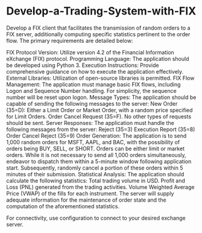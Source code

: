# Develop-a-Trading-System-with-FIX

Develop a FIX client that facilitates the transmission of random orders to a FIX server, additionally computing specific statistics pertinent to the order flow. The primary requirements are detailed below:

FIX Protocol Version: Utilize version 4.2 of the Financial Information eXchange (FIX) protocol.
Programming Language: The application should be developed using Python 3.
Execution Instructions: Provide comprehensive guidance on how to execute the application effectively.
External Libraries: Utilization of open-source libraries is permitted.
FIX Flow Management: The application must manage basic FIX flows, including Logon and Sequence Number handling. For simplicity, the sequence number will be reset upon logon.
Message Types: The application should be capable of sending the following messages to the server:
New Order (35=D): Either a Limit Order or Market Order, with a random price specified for Limit Orders.
Order Cancel Request (35=F).
No other types of requests should be sent.
Server Responses: The application must handle the following messages from the server:
Reject (35=3)
Execution Report (35=8)
Order Cancel Reject (35=9)
Order Generation: The application is to send 1,000 random orders for MSFT, AAPL, and BAC, with the possibility of orders being BUY, SELL, or SHORT. Orders can be either limit or market orders. While it is not necessary to send all 1,000 orders simultaneously, endeavor to dispatch them within a 5-minute window following application start. Subsequently, randomly cancel a portion of these orders within 5 minutes of their submission.
Statistical Analysis: The application should calculate the following statistics:
Total trading volume in USD.
Profit and Loss (PNL) generated from the trading activities.
Volume Weighted Average Price (VWAP) of the fills for each instrument.
The server will supply adequate information for the maintenance of order state and the computation of the aforementioned statistics.

For connectivity, use configuration to connect to your desired exchange server.
